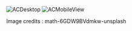 ![ACDesktop](https://github.com/user-attachments/assets/bdec0532-7aab-49bb-8caa-c93df4c121dc)
![ACMobileView](https://github.com/user-attachments/assets/ebd880c0-98b2-4cc5-a598-49940c0bda50)

Image credits : math-6GDW9BVdmkw-unsplash
